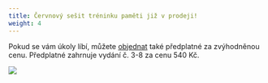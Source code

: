 ```yaml
---
title: Červnový sešit tréninku paměti již v prodeji!
weight: 4
---
```

Pokud se vám úkoly líbí,  můžete [objednat](https://vigvam.webooker.eu/Actions) také předplatné za zvýhodněnou cenu. Předplatné zahrnuje vydání č. 3-8 za cenu 540 Kč.

![](/images/uploads/pamet_sesit-1-.jpg)
